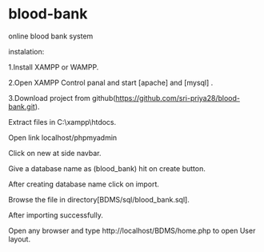 # blood-bank
online blood bank system

 instalation:

1.Install XAMPP or WAMPP.

2.Open XAMPP Control panal and start [apache] and [mysql] .

3.Download project from github(https://github.com/sri-priya28/blood-bank.git).

Extract files in C:\xampp\htdocs.

Open link localhost/phpmyadmin

Click on new at side navbar.

Give a database name as (blood_bank) hit on create button.

After creating database name click on import.

Browse the file in directory[BDMS/sql/blood_bank.sql].

After importing successfully.

Open any browser and type http://localhost/BDMS/home.php to open User layout.
